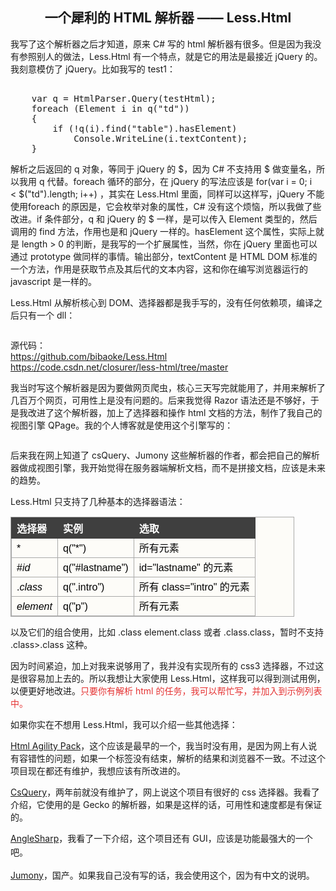 <h2 align="center">
	一个犀利的 HTML 解析器 —— Less.Html
</h2>
<p align="left">
	我写了这个解析器之后才知道，原来 C# 写的 html 解析器有很多。但是因为我没有参照别人的做法，Less.Html 有一个特点，就是它的用法是最接近 jQuery 的。我刻意模仿了 jQuery。比如我写的 test1：
</p>
<pre class="brush:csharp">    
    var q = HtmlParser.Query(testHtml);
    foreach (Element i in q("td"))
    {
        if (!q(i).find("table").hasElement)
            Console.WriteLine(i.textContent);
    }
</pre>
<p align="left">
	解析之后返回的 q 对象，等同于 jQuery 的 $，因为 C# 不支持用 $ 做变量名，所以我用 q 代替。foreach 循环的部分，在 jQuery 的写法应该是 for(var i = 0; i &lt;&nbsp;$("td").length; i++) ，其实在 Less.Html 里面，同样可以这样写，jQuery 不能使用foreach 的原因是，它会枚举对象的属性，C# 没有这个烦恼，所以我做了些改进。if 条件部分，q 和 jQuery 的 $ 一样，是可以传入 Element 类型的，然后调用的 find 方法，作用也是和 jQuery 一样的。hasElement 这个属性，实际上就是 length &gt; 0 的判断，是我写的一个扩展属性，当然，你在 jQuery 里面也可以通过 prototype 做同样的事情。输出部分，textContent 是 HTML DOM 标准的一个方法，作用是获取节点及其后代的文本内容，这和你在编写浏览器运行的 javascript 是一样的。
</p>
<p align="left">
	Less.Html 从解析核心到 DOM、选择器都是我手写的，没有任何依赖项，编译之后只有一个 dll：
</p>
<p align="left">
	<img alt="" src="http://bibaoke.com/img/0HDawfRQu02dKLsw5_nouQ?auth=post" /> 
</p>
<p align="left">
	源代码：<br />
<a href="https://github.com/bibaoke/Less.Html" target="_blank">https://github.com/bibaoke/Less.Html</a><br />
<a href="https://code.csdn.net/closurer/less-html/tree/master" target="_blank">https://code.csdn.net/closurer/less-html/tree/master</a> 
</p>
<p align="left">
	我当时写这个解析器是因为要做网页爬虫，核心三天写完就能用了，并用来解析了几百万个网页，可用性上是没有问题的。后来我觉得 Razor 语法还是不够好，于是我改进了这个解析器，加上了选择器和操作 html 文档的方法，制作了我自己的视图引擎 QPage。我的个人博客就是使用这个引擎写的：
</p>
<p align="left">
	<img alt="" src="http://bibaoke.com/img/fXRNW1C8B06PSAO73f0Sig?auth=post" /> 
</p>
<p align="left">
	后来我在网上知道了 csQuery、Jumony 这些解析器的作者，都会把自己的解析器做成视图引擎，我开始觉得在服务器端解析文档，而不是拼接文档，应该是未来的趋势。
</p>
<p align="left">
	Less.Html 只支持了几种基本的选择器语法：
</p>
<p align="left">
    <table cellpadding="5" style="margin:15px 0px 0px;padding:0px;border:1px solid #AAAAAA;border-collapse:collapse;width:90%;color:#000000;font-family:PingFangSC-Regular, Verdana, Arial, 微软雅黑, 宋体;font-size:16px;font-style:normal;font-weight:normal;text-align:left;background-color:#FDFCF8;">
        <tbody>
            <tr>
                <th style="border:1px solid #3F3F3F;vertical-align:baseline;background-color:#3F3F3F;text-align:left;color:#FFFFFF;">
                    选择器
                </th>
                <th style="border:1px solid #3F3F3F;vertical-align:baseline;background-color:#3F3F3F;text-align:left;color:#FFFFFF;">
                    实例
                </th>
                <th style="border:1px solid #3F3F3F;vertical-align:baseline;background-color:#3F3F3F;text-align:left;color:#FFFFFF;">
                    选取
                </th>
            </tr>
            <tr>
                <td style="border:1px solid #AAAAAA;vertical-align:text-top;">
                    *
                </td>
                <td style="border:1px solid #AAAAAA;vertical-align:text-top;">
                    q("*")
                </td>
                <td style="border:1px solid #AAAAAA;vertical-align:text-top;">
                    所有元素
                </td>
            </tr>
            <tr>
                <td style="border:1px solid #AAAAAA;vertical-align:text-top;">
                    #<i>id</i>
                </td>
                <td style="border:1px solid #AAAAAA;vertical-align:text-top;">
                    q("#lastname")
                </td>
                <td style="border:1px solid #AAAAAA;vertical-align:text-top;">
                    id="lastname" 的元素
                </td>
            </tr>
            <tr>
                <td style="border:1px solid #AAAAAA;vertical-align:text-top;">
                    .<i>class</i>
                </td>
                <td style="border:1px solid #AAAAAA;vertical-align:text-top;">
                    q(".intro")
                </td>
                <td style="border:1px solid #AAAAAA;vertical-align:text-top;">
                    所有 class="intro" 的元素
                </td>
            </tr>
            <tr>
                <td style="border:1px solid #AAAAAA;vertical-align:text-top;">
                    <i>element</i>
                </td>
                <td style="border:1px solid #AAAAAA;vertical-align:text-top;">
                    q("p")
                </td>
                <td style="border:1px solid #AAAAAA;vertical-align:text-top;">
                    所有元素
                </td>
            </tr>
        </tbody>
    </table>
</p>
<p align="left">
	以及它们的组合使用，比如 .class element.class 或者 .class.class，暂时不支持 .class&gt;.class 这种。
</p>
<p align="left">
	因为时间紧迫，加上对我来说够用了，我并没有实现所有的 css3 选择器，不过这是很容易加上去的。<span>所以我想让大家使用 Less.Html，这样我可以得到测试用例，以便更好地改进。<span style="color:#E53333;">只要你有解析 html 的任务，</span></span><span style="color:#E53333;">我可以帮忙写</span><span style="color:#E53333;">，并加入到示例列表中。</span> 
</p>
<p align="left">
	如果你实在不想用&nbsp;Less.Html，我可以介绍一些其他选择：
</p>
<p align="left">
    <a href="https://github.com/zzzprojects/html-agility-pack" target="_blank">Html Agility Pack</a>，这个应该是最早的一个，我当时没有用，是因为网上有人说有容错性的问题，如果一个标签没有结束，解析的结果和浏览器不一致。不过这个项目现在都还有维护，我想应该有所改进的。
</p>
<p align="left">
    <a href="https://github.com/jamietre/CsQuery" target="_blank">CsQuery</a>，两年前就没有维护了，网上说这个项目有很好的 css 选择器。我看了介绍，它使用的是&nbsp;Gecko 的解析器，如果是这样的话，可用性和速度都是有保证的。
</p>
<p align="left">
    <a href="https://github.com/AngleSharp/AngleSharp" target="_blank">AngleSharp</a><span style="line-height:1.6;">，我看了一下介绍，这个项目还有 GUI，应该是功能最强大的一个吧。</span>
</p>
<p align="left">
    <a href="https://github.com/Ivony/Jumony" target="_blank">Jumony</a>，国产。如果我自己没有写的话，我会使用这个，因为有中文的说明。<span id="__kindeditor_bookmark_start_68__"></span>
</p>